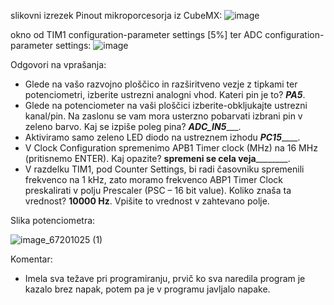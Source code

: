 
slikovni izrezek Pinout mikroporcesorja iz CubeMX:
![image](https://user-images.githubusercontent.com/97598727/197708423-54024416-d6e6-4a9d-b2b5-643894c0ce70.png)

okno od TIM1 configuration-parameter settings [5%] ter ADC configuration-parameter settings:
![image](https://user-images.githubusercontent.com/97598727/197708755-ecc529df-9a99-47c2-9fbb-0c8cb33f40f4.png)

Odgovori na vprašanja:
- Glede na vašo razvojno ploščico in razširitveno vezje z tipkami ter potenciometri, izberite ustrezni analogni vhod. Kateri pin je to? _____PA5_____.
- Glede na potenciometer na vaši ploščici izberite-obkljukajte ustrezni kanal/pin. Na zaslonu se vam mora usterzno pobarvati izbrani pin v zeleno barvo. Kaj se izpiše poleg pina? ___ADC_IN5______.
- Aktiviramo samo zeleno LED diodo na ustreznem izhodu ___PC15_______.
- V Clock Configuration spremenimo APB1 Timer clock (MHz) na 16 MHz
(pritisnemo ENTER). Kaj opazite? ________________spremeni se cela veja________________________.
- V razdelku TIM1, pod Counter Settings, bi radi časovniku spremenili frekvenco na 1 kHz, zato moramo frekvenco ABP1 Timer Clock preskalirati v polju Prescaler (PSC – 16 bit value). Koliko znaša ta vrednost? ________10000 Hz________. Vpišite to vrednost v zahtevano polje.

Slika potenciometra: 

![image_67201025 (1)](https://user-images.githubusercontent.com/97598727/200509814-f41bec29-beb6-4767-83db-6fc05e3bf1a4.JPG)

Komentar:
- Imela sva težave pri programiranju, prvič ko sva naredila program je kazalo brez napak, potem pa je v programu javljalo napake.



